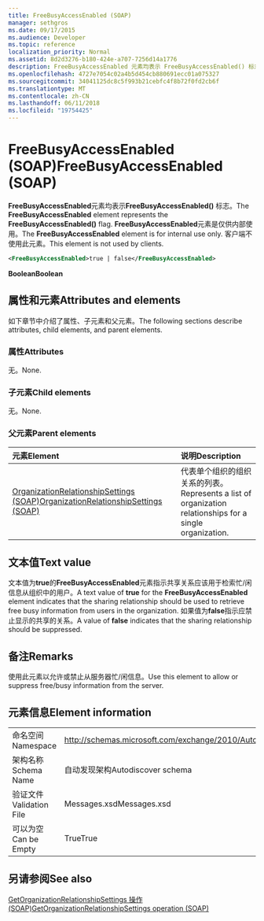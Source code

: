 ```yaml
---
title: FreeBusyAccessEnabled (SOAP)
manager: sethgros
ms.date: 09/17/2015
ms.audience: Developer
ms.topic: reference
localization_priority: Normal
ms.assetid: 8d2d3276-b180-424e-a707-7256d14a1776
description: FreeBusyAccessEnabled 元素均表示 FreeBusyAccessEnabled() 标志。 FreeBusyAccessEnabled 元素是仅供内部使用。 客户端不使用此元素。
ms.openlocfilehash: 4727e7054c02a4b5d454cb880691ecc01a075327
ms.sourcegitcommit: 34041125dc8c5f993b21cebfc4f8b72f0fd2cb6f
ms.translationtype: MT
ms.contentlocale: zh-CN
ms.lasthandoff: 06/11/2018
ms.locfileid: "19754425"
---
```

# <a name="freebusyaccessenabled-soap"></a><span data-ttu-id="a224a-105">FreeBusyAccessEnabled (SOAP)</span><span class="sxs-lookup"><span data-stu-id="a224a-105">FreeBusyAccessEnabled (SOAP)</span></span>

<span data-ttu-id="a224a-106">**FreeBusyAccessEnabled**元素均表示**FreeBusyAccessEnabled()** 标志。</span><span class="sxs-lookup"><span data-stu-id="a224a-106">The **FreeBusyAccessEnabled** element represents the **FreeBusyAccessEnabled()** flag.</span></span> <span data-ttu-id="a224a-107">**FreeBusyAccessEnabled**元素是仅供内部使用。</span><span class="sxs-lookup"><span data-stu-id="a224a-107">The **FreeBusyAccessEnabled** element is for internal use only.</span></span> <span data-ttu-id="a224a-108">客户端不使用此元素。</span><span class="sxs-lookup"><span data-stu-id="a224a-108">This element is not used by clients.</span></span> 
  
```XML
<FreeBusyAccessEnabled>true | false</FreeBusyAccessEnabled>
```

 <span data-ttu-id="a224a-109">**Boolean**</span><span class="sxs-lookup"><span data-stu-id="a224a-109">**Boolean**</span></span>
## <a name="attributes-and-elements"></a><span data-ttu-id="a224a-110">属性和元素</span><span class="sxs-lookup"><span data-stu-id="a224a-110">Attributes and elements</span></span>

<span data-ttu-id="a224a-111">如下章节中介绍了属性、子元素和父元素。</span><span class="sxs-lookup"><span data-stu-id="a224a-111">The following sections describe attributes, child elements, and parent elements.</span></span>
  
### <a name="attributes"></a><span data-ttu-id="a224a-112">属性</span><span class="sxs-lookup"><span data-stu-id="a224a-112">Attributes</span></span>

<span data-ttu-id="a224a-113">无。</span><span class="sxs-lookup"><span data-stu-id="a224a-113">None.</span></span>
  
### <a name="child-elements"></a><span data-ttu-id="a224a-114">子元素</span><span class="sxs-lookup"><span data-stu-id="a224a-114">Child elements</span></span>

<span data-ttu-id="a224a-115">无。</span><span class="sxs-lookup"><span data-stu-id="a224a-115">None.</span></span>
  
### <a name="parent-elements"></a><span data-ttu-id="a224a-116">父元素</span><span class="sxs-lookup"><span data-stu-id="a224a-116">Parent elements</span></span>

|<span data-ttu-id="a224a-117">**元素**</span><span class="sxs-lookup"><span data-stu-id="a224a-117">**Element**</span></span>|<span data-ttu-id="a224a-118">**说明**</span><span class="sxs-lookup"><span data-stu-id="a224a-118">**Description**</span></span>|
|:-----|:-----|
|[<span data-ttu-id="a224a-119">OrganizationRelationshipSettings (SOAP)</span><span class="sxs-lookup"><span data-stu-id="a224a-119">OrganizationRelationshipSettings (SOAP)</span></span>](organizationrelationshipsettings-soap.md) <br/> |<span data-ttu-id="a224a-120">代表单个组织的组织关系的列表。</span><span class="sxs-lookup"><span data-stu-id="a224a-120">Represents a list of organization relationships for a single organization.</span></span>  <br/> |
   
## <a name="text-value"></a><span data-ttu-id="a224a-121">文本值</span><span class="sxs-lookup"><span data-stu-id="a224a-121">Text value</span></span>

<span data-ttu-id="a224a-122">文本值为**true**的**FreeBusyAccessEnabled**元素指示共享关系应该用于检索忙/闲信息从组织中的用户。</span><span class="sxs-lookup"><span data-stu-id="a224a-122">A text value of **true** for the **FreeBusyAccessEnabled** element indicates that the sharing relationship should be used to retrieve free busy information from users in the organization.</span></span> <span data-ttu-id="a224a-123">如果值为**false**指示应禁止显示的共享的关系。</span><span class="sxs-lookup"><span data-stu-id="a224a-123">A value of **false** indicates that the sharing relationship should be suppressed.</span></span> 
  
## <a name="remarks"></a><span data-ttu-id="a224a-124">备注</span><span class="sxs-lookup"><span data-stu-id="a224a-124">Remarks</span></span>

<span data-ttu-id="a224a-125">使用此元素以允许或禁止从服务器忙/闲信息。</span><span class="sxs-lookup"><span data-stu-id="a224a-125">Use this element to allow or suppress free/busy information from the server.</span></span> 
  
## <a name="element-information"></a><span data-ttu-id="a224a-126">元素信息</span><span class="sxs-lookup"><span data-stu-id="a224a-126">Element information</span></span>

|||
|:-----|:-----|
|<span data-ttu-id="a224a-127">命名空间</span><span class="sxs-lookup"><span data-stu-id="a224a-127">Namespace</span></span>  <br/> |http://schemas.microsoft.com/exchange/2010/Autodiscover  <br/> |
|<span data-ttu-id="a224a-128">架构名称</span><span class="sxs-lookup"><span data-stu-id="a224a-128">Schema Name</span></span>  <br/> |<span data-ttu-id="a224a-129">自动发现架构</span><span class="sxs-lookup"><span data-stu-id="a224a-129">Autodiscover schema</span></span>  <br/> |
|<span data-ttu-id="a224a-130">验证文件</span><span class="sxs-lookup"><span data-stu-id="a224a-130">Validation File</span></span>  <br/> |<span data-ttu-id="a224a-131">Messages.xsd</span><span class="sxs-lookup"><span data-stu-id="a224a-131">Messages.xsd</span></span>  <br/> |
|<span data-ttu-id="a224a-132">可以为空</span><span class="sxs-lookup"><span data-stu-id="a224a-132">Can be Empty</span></span>  <br/> |<span data-ttu-id="a224a-133">True</span><span class="sxs-lookup"><span data-stu-id="a224a-133">True</span></span>  <br/> |
   
## <a name="see-also"></a><span data-ttu-id="a224a-134">另请参阅</span><span class="sxs-lookup"><span data-stu-id="a224a-134">See also</span></span>



[<span data-ttu-id="a224a-135">GetOrganizationRelationshipSettings 操作 (SOAP)</span><span class="sxs-lookup"><span data-stu-id="a224a-135">GetOrganizationRelationshipSettings operation (SOAP)</span></span>](getorganizationrelationshipsettings-operation-soap.md)

